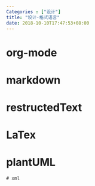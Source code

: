 ```yaml
---
Categories : ["设计"]
title: "设计-格式语言"
date: 2018-10-10T17:47:53+08:00
---
```


# org-mode
# markdown
# restructedText
# LaTex
# plantUML
    # xml
      